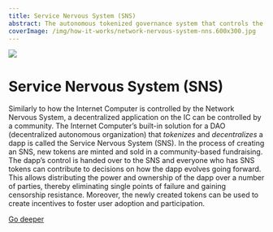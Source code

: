 ```yaml
---
title: Service Nervous System (SNS)
abstract: The autonomous tokenized governance system that controls the Internet Computer blockchain in a completely open, permissionless, and decentralized manner.
coverImage: /img/how-it-works/network-nervous-system-nns.600x300.jpg
---
```


![](/img/how-it-works/sns.600x300.png)

# Service Nervous System (SNS)

Similarly to how the Internet Computer is controlled by the Network Nervous System, a decentralized application on the IC can be controlled by a community. The Internet Computer’s built-in solution for a DAO (decentralized autonomous organization) that *tokenizes* and *decentralizes* a dapp is called the Service Nervous System (SNS). In the process of creating an SNS, new tokens are minted and sold in a community-based fundraising. The dapp’s control is handed over to the SNS and everyone who has SNS tokens can contribute to decisions on how the dapp evolves going forward. 
This allows distributing the power and ownership of the dapp over a number of parties, thereby eliminating single points of failure and gaining censorship resistance. Moreover, the newly created tokens can be used to create incentives to foster user adoption and participation.

[Go deeper](/sns/)
